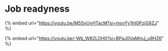 # Job readyness

{% embed url="https://youtu.be/M5SvUyHTacM?si=msvYy1ht0PzjG9ZJ" %}

{% embed url="https://youtu.be/-Wb_W82LOH0?si=BPaJ0VaMmJ_u9HZ6" %}
